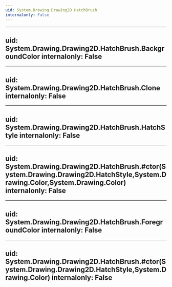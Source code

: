 ```yaml
---
uid: System.Drawing.Drawing2D.HatchBrush
internalonly: False
---
```


---
uid: System.Drawing.Drawing2D.HatchBrush.BackgroundColor
internalonly: False
---

---
uid: System.Drawing.Drawing2D.HatchBrush.Clone
internalonly: False
---

---
uid: System.Drawing.Drawing2D.HatchBrush.HatchStyle
internalonly: False
---

---
uid: System.Drawing.Drawing2D.HatchBrush.#ctor(System.Drawing.Drawing2D.HatchStyle,System.Drawing.Color,System.Drawing.Color)
internalonly: False
---

---
uid: System.Drawing.Drawing2D.HatchBrush.ForegroundColor
internalonly: False
---

---
uid: System.Drawing.Drawing2D.HatchBrush.#ctor(System.Drawing.Drawing2D.HatchStyle,System.Drawing.Color)
internalonly: False
---
